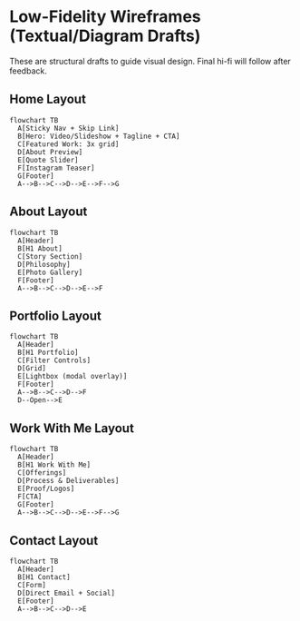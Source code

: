# Low-Fidelity Wireframes (Textual/Diagram Drafts)

These are structural drafts to guide visual design. Final hi-fi will follow after feedback.

## Home Layout

```mermaid
flowchart TB
  A[Sticky Nav + Skip Link]
  B[Hero: Video/Slideshow + Tagline + CTA]
  C[Featured Work: 3x grid]
  D[About Preview]
  E[Quote Slider]
  F[Instagram Teaser]
  G[Footer]
  A-->B-->C-->D-->E-->F-->G
```

## About Layout

```mermaid
flowchart TB
  A[Header]
  B[H1 About]
  C[Story Section]
  D[Philosophy]
  E[Photo Gallery]
  F[Footer]
  A-->B-->C-->D-->E-->F
```

## Portfolio Layout

```mermaid
flowchart TB
  A[Header]
  B[H1 Portfolio]
  C[Filter Controls]
  D[Grid]
  E[Lightbox (modal overlay)]
  F[Footer]
  A-->B-->C-->D-->F
  D--Open-->E
```

## Work With Me Layout

```mermaid
flowchart TB
  A[Header]
  B[H1 Work With Me]
  C[Offerings]
  D[Process & Deliverables]
  E[Proof/Logos]
  F[CTA]
  G[Footer]
  A-->B-->C-->D-->E-->F-->G
```

## Contact Layout

```mermaid
flowchart TB
  A[Header]
  B[H1 Contact]
  C[Form]
  D[Direct Email + Social]
  E[Footer]
  A-->B-->C-->D-->E
```


